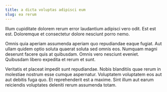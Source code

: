 ```yaml
---
title: a dicta voluptas adipisci eum
slug: ea rerum
---
```


Illum cupiditate dolorem rerum error laudantium adipisci vero odit. Est est est. Doloremque et consectetur dolore nesciunt porro nemo.

Omnis quia aperiam assumenda aperiam quo repudiandae eaque fugiat. Aut ullam quidem optio soluta quaerat soluta sed omnis eos. Numquam magni deserunt facere quis at quibusdam. Omnis vero nesciunt eveniet. Quibusdam libero expedita et rerum et sunt.

Veritatis et placeat impedit sunt repudiandae. Nobis blanditiis quae rerum in molestiae nostrum esse cumque aspernatur. Voluptatem voluptatem eos aut aut debitis fuga quo. Et reprehenderit est a maxime. Sint illum aut earum reiciendis voluptates deleniti rerum assumenda totam.
